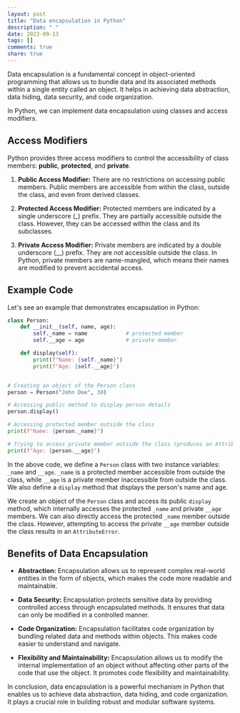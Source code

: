 ```yaml
---
layout: post
title: "Data encapsulation in Python"
description: " "
date: 2023-09-13
tags: []
comments: true
share: true
---
```


Data encapsulation is a fundamental concept in object-oriented programming that allows us to bundle data and its associated methods within a single entity called an object. It helps in achieving data abstraction, data hiding, data security, and code organization.

In Python, we can implement data encapsulation using classes and access modifiers. 

## Access Modifiers

Python provides three access modifiers to control the accessibility of class members: **public**, **protected**, and **private**.

1. **Public Access Modifier:** There are no restrictions on accessing public members. Public members are accessible from within the class, outside the class, and even from derived classes.

2. **Protected Access Modifier:** Protected members are indicated by a single underscore (_) prefix. They are partially accessible outside the class. However, they can be accessed within the class and its subclasses.

3. **Private Access Modifier:** Private members are indicated by a double underscore (__) prefix. They are not accessible outside the class. In Python, private members are name-mangled, which means their names are modified to prevent accidental access.

## Example Code

Let's see an example that demonstrates encapsulation in Python:

```python
class Person:
    def __init__(self, name, age):
        self._name = name            # protected member
        self.__age = age             # private member

    def display(self):
        print(f"Name: {self._name}")
        print(f"Age: {self.__age}")


# Creating an object of the Person class
person = Person("John Doe", 30)

# Accessing public method to display person details
person.display()

# Accessing protected member outside the class
print(f"Name: {person._name}")

# Trying to access private member outside the class (produces an AttributeError)
print(f"Age: {person.__age}")
```

In the above code, we define a `Person` class with two instance variables: `_name` and `__age`. `_name` is a protected member accessible from outside the class, while `__age` is a private member inaccessible from outside the class. We also define a `display` method that displays the person's name and age.

We create an object of the `Person` class and access its public `display` method, which internally accesses the protected `_name` and private `__age` members. We can also directly access the protected `_name` member outside the class. However, attempting to access the private `__age` member outside the class results in an `AttributeError`.

## Benefits of Data Encapsulation

- **Abstraction:** Encapsulation allows us to represent complex real-world entities in the form of objects, which makes the code more readable and maintainable.

- **Data Security:** Encapsulation protects sensitive data by providing controlled access through encapsulated methods. It ensures that data can only be modified in a controlled manner.

- **Code Organization:** Encapsulation facilitates code organization by bundling related data and methods within objects. This makes code easier to understand and navigate.

- **Flexibility and Maintainability:** Encapsulation allows us to modify the internal implementation of an object without affecting other parts of the code that use the object. It promotes code flexibility and maintainability.

In conclusion, data encapsulation is a powerful mechanism in Python that enables us to achieve data abstraction, data hiding, and code organization. It plays a crucial role in building robust and modular software systems.